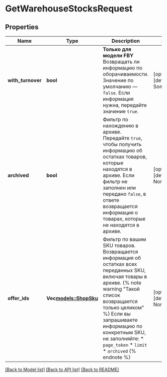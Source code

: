 # GetWarehouseStocksRequest

## Properties
Name | Type | Description | Notes
------------ | ------------- | ------------- | -------------
**with_turnover** | **bool** | **Только для модели FBY**  Возвращать ли информацию по оборачиваемости.  Значение по умолчанию — `false`. Если информация нужна, передайте значение `true`.  | [optional] [default to Some(false)]
**archived** | **bool** | Фильтр по нахождению в архиве.  Передайте `true`, чтобы получить информацию об остатках товаров, которые находятся в архиве. Если фильтр не заполнен или передано `false`, в ответе возвращается информация о товарах, которые не находятся в архиве.  | [optional] [default to None]
**offer_ids** | **Vec<models::ShopSku>** | Фильтр по вашим SKU товаров.  Возвращается информация об остатках всех переданных SKU, включая товары в архиве.  {% note warning \"Такой список возвращается только целиком\" %}  Если вы запрашиваете информацию по конкретным SKU, не заполняйте:  * `page_token` * `limit` * `archived`  {% endnote %}     | [optional] [default to None]

[[Back to Model list]](../README.md#documentation-for-models) [[Back to API list]](../README.md#documentation-for-api-endpoints) [[Back to README]](../README.md)


